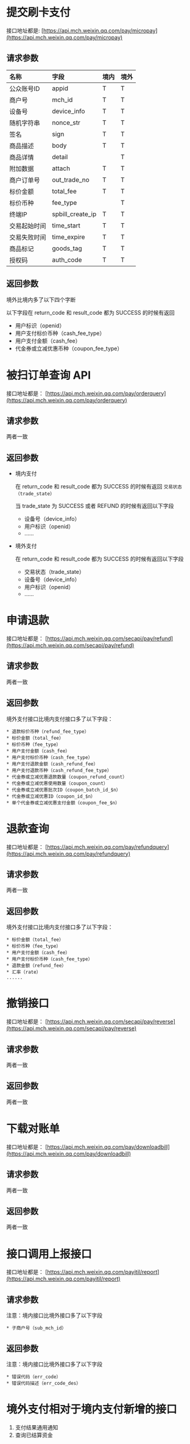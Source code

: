 # 提交刷卡支付
接口地址都是: [https://api.mch.weixin.qq.com/pay/micropay](https://api.mch.weixin.qq.com/pay/micropay)

## 请求参数

名称     | 字段               | 境内 | 境外
:----- | :--------------- | :- | :-
公众账号ID | appid            | T  | T
商户号    | mch_id           | T  | T
设备号    | device_info      | T  | T
随机字符串  | nonce_str        | T  | T
签名     | sign             | T  | T
商品描述   | body             | T  | T
商品详情   | detail           |    | T
附加数据   | attach           | T  | T
商户订单号  | out_trade_no     | T  | T
标价金额   | total_fee        | T  | T
标价币种   | fee_type         |    | T
终端IP   | spbill_create_ip | T  | T
交易起始时间 | time_start       | T  | T
交易失败时间 | time_expire      | T  | T
商品标记   | goods_tag        | T  | T
授权码    | auth_code        | T  | T

## 返回参数
境外比境内多了以下四个字断

以下字段在 return_code 和 result_code 都为 SUCCESS 的时候有返回
- 用户标识（openid）
- 用户支付标价币种（cash_fee_type）
- 用户支付金额（cash_fee）
- 代金券或立减优惠币种（coupon_fee_type）

# 被扫订单查询 API
接口地址都是： [https://api.mch.weixin.qq.com/pay/orderquery](https://api.mch.weixin.qq.com/pay/orderquery)

## 请求参数
两者一致

## 返回参数
- 境内支付

   在 return_code 和 result_code 都为 SUCCESS 的时候有返回 `交易状态（trade_state）`

   当 trade_state 为 SUCCESS 或者 REFUND 的时候有返回以下字段
  - 设备号（device_info）
  - 用户标识（openid）
  - ......

- 境外支付

   在 return_code 和 result_code 都为 SUCCESS 的时候有返回以下字段
  - 交易状态（trade_state）
  - 设备号（device_info）
  - 用户标识（openid）
  - ......

# 申请退款
接口地址都是： [https://api.mch.weixin.qq.com/secapi/pay/refund](https://api.mch.weixin.qq.com/secapi/pay/refund)

## 请求参数
两者一致

## 返回参数
境外支付接口比境内支付接口多了以下字段：

```
* 退款标价币种（refund_fee_type）
* 标价金额（total_fee）
* 标价币种（fee_type）
* 用户支付金额（cash_fee）
* 用户支付标价币种（cash_fee_type）
* 用户支付退款金额（cash_refund_fee）
* 用户支付退款币种（cash_refund_fee_type）
* 代金券或立减优惠退款数量（coupon_refund_count）
* 代金券或立减优惠使用数量（coupon_count）
* 代金券或立减优惠批次ID（coupon_batch_id_$n）
* 代金券或立减优惠ID（coupon_id_$n）
* 单个代金券或立减优惠支付金额（coupon_fee_$n）
```

# 退款查询
接口地址都是： [https://api.mch.weixin.qq.com/pay/refundquery](https://api.mch.weixin.qq.com/pay/refundquery)

## 请求参数
两者一致

## 返回参数
境外支付接口比境内支付接口多了以下字段：

```
* 标价金额（total_fee）
* 标价币种（fee_type）
* 用户支付金额（cash_fee）
* 用户支付标价币种（cash_fee_type）
* 退款金额（refund_fee）
* 汇率（rate）
......
```

# 撤销接口
接口地址都是： [https://api.mch.weixin.qq.com/secapi/pay/reverse](https://api.mch.weixin.qq.com/secapi/pay/reverse)

## 请求参数
两者一致

## 返回参数
两者一致

# 下载对账单
接口地址都是： [https://api.mch.weixin.qq.com/pay/downloadbill](https://api.mch.weixin.qq.com/pay/downloadbill)

## 请求参数
两者一致

## 返回参数
两者一致

# 接口调用上报接口
接口地址都是： [https://api.mch.weixin.qq.com/payitil/report](https://api.mch.weixin.qq.com/payitil/report)

## 请求参数
注意：境内接口比境外接口多了以下字段

```
* 子商户号（sub_mch_id）
```

## 返回参数
注意：境内接口比境外接口多了以下字段

```
* 错误代码（err_code）
* 错误代码描述（err_code_des）
```

# 境外支付相对于境内支付新增的接口
1. 支付结果通用通知
2. 查询已结算资金
